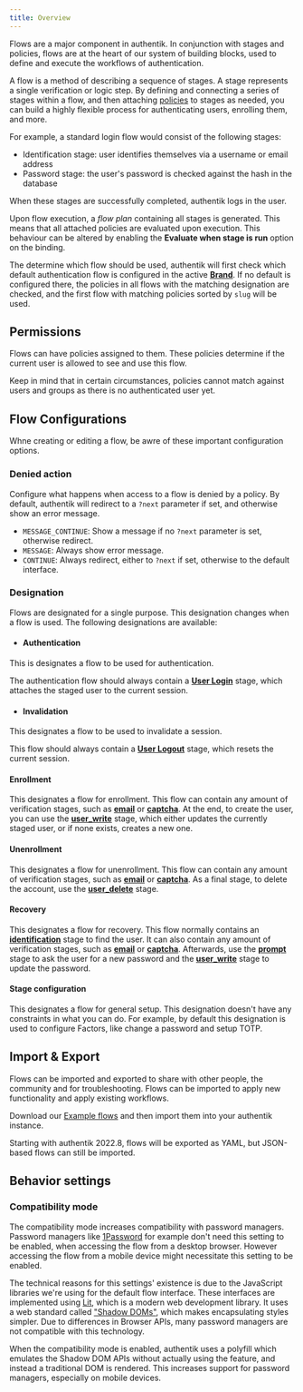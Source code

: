 ```yaml
---
title: Overview
---
```


Flows are a major component in authentik. In conjunction with stages and policies, flows are at the heart of our system of building blocks, used to define and execute the workflows of authentication.

A flow is a method of describing a sequence of stages. A stage represents a single verification or logic step. By defining and connecting a series of stages within a flow, and then attaching [policies](../policies/index.md) to stages as needed, you can build a highly flexible process for authenticating users, enrolling them, and more.

For example, a standard login flow would consist of the following stages:

-   Identification stage: user identifies themselves via a username or email address
-   Password stage: the user's password is checked against the hash in the database

When these stages are successfully completed, authentik logs in the user.

Upon flow execution, a *flow plan* containing all stages is generated. This means that all attached policies are evaluated upon execution. This behaviour can be altered by enabling the **Evaluate when stage is run** option on the binding.

The determine which flow should be used, authentik will first check which default authentication flow is configured in the active [**Brand**](../core/brands.md). If no default is configured there, the policies in all flows with the matching designation are checked, and the first flow with matching policies sorted by `slug` will be used.

## Permissions

Flows can have policies assigned to them. These policies determine if the current user is allowed to see and use this flow.

Keep in mind that in certain circumstances, policies cannot match against users and groups as there is no authenticated user yet.

## Flow Configurations

Whne creating or editing a flow, be awre of these important configuration options.

### Denied action

Configure what happens when access to a flow is denied by a policy. By default, authentik will redirect to a `?next` parameter if set, and otherwise show an error message.

-   `MESSAGE_CONTINUE`: Show a message if no `?next` parameter is set, otherwise redirect.
-   `MESSAGE`: Always show error message.
-   `CONTINUE`: Always redirect, either to `?next` if set, otherwise to the default interface.

### Designation

Flows are designated for a single purpose. This designation changes when a flow is used. The following designations are available:

*   #### Authentication

This is designates a flow to be used for authentication.

The authentication flow should always contain a [**User Login**](stages/user_login/index.md) stage, which attaches the staged user to the current session.

*   #### Invalidation

This designates a flow to be used to invalidate a session.

This flow should always contain a [**User Logout**](stages/user_logout.md) stage, which resets the current session.

#### Enrollment

This designates a flow for enrollment. This flow can contain any amount of verification stages, such as [**email**](stages/email/) or [**captcha**](stages/captcha/). At the end, to create the user, you can use the [**user_write**](stages/user_write.md) stage, which either updates the currently staged user, or if none exists, creates a new one.

#### Unenrollment

This designates a flow for unenrollment. This flow can contain any amount of verification stages, such as [**email**](stages/email/) or [**captcha**](stages/captcha/). As a final stage, to delete the account, use the [**user_delete**](stages/user_delete.md) stage.

#### Recovery

This designates a flow for recovery. This flow normally contains an [**identification**](stages/identification/) stage to find the user. It can also contain any amount of verification stages, such as [**email**](stages/email/) or [**captcha**](stages/captcha/).
Afterwards, use the [**prompt**](stages/prompt/) stage to ask the user for a new password and the [**user_write**](stages/user_write.md) stage to update the password.

#### Stage configuration

This designates a flow for general setup. This designation doesn't have any constraints in what you can do. For example, by default this designation is used to configure Factors, like change a password and setup TOTP.

## Import & Export

Flows can be imported and exported to share with other people, the community and for troubleshooting. Flows can be imported to apply new functionality and apply existing workflows.

Download our [Example flows](./examples/flows.md) and then import them into your authentik instance.

Starting with authentik 2022.8, flows will be exported as YAML, but JSON-based flows can still be imported.

## Behavior settings

### Compatibility mode

The compatibility mode increases compatibility with password managers. Password managers like [1Password](https://1password.com/) for example don't need this setting to be enabled, when accessing the flow from a desktop browser. However accessing the flow from a mobile device might necessitate this setting to be enabled.

The technical reasons for this settings' existence is due to the JavaScript libraries we're using for the default flow interface. These interfaces are implemented using [Lit](https://lit.dev/), which is a modern web development library. It uses a web standard called ["Shadow DOMs"](https://developer.mozilla.org/en-US/docs/Web/API/Web_components/Using_shadow_DOM), which makes encapsulating styles simpler. Due to differences in Browser APIs, many password managers are not compatible with this technology.

When the compatibility mode is enabled, authentik uses a polyfill which emulates the Shadow DOM APIs without actually using the feature, and instead a traditional DOM is rendered. This increases support for password managers, especially on mobile devices.
